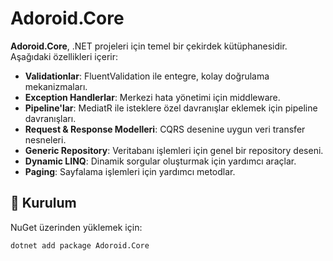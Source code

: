 # Adoroid.Core

**Adoroid.Core**, .NET projeleri için temel bir çekirdek kütüphanesidir. Aşağıdaki özellikleri içerir:

- **Validationlar**: FluentValidation ile entegre, kolay doğrulama mekanizmaları.
- **Exception Handlerlar**: Merkezi hata yönetimi için middleware.
- **Pipeline'lar**: MediatR ile isteklere özel davranışlar eklemek için pipeline davranışları.
- **Request & Response Modelleri**: CQRS desenine uygun veri transfer nesneleri.
- **Generic Repository**: Veritabanı işlemleri için genel bir repository deseni.
- **Dynamic LINQ**: Dinamik sorgular oluşturmak için yardımcı araçlar.
- **Paging**: Sayfalama işlemleri için yardımcı metodlar.

## 🚀 Kurulum

NuGet üzerinden yüklemek için:

```bash
dotnet add package Adoroid.Core
